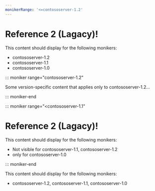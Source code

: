 ```yaml
---
monikerRange: '<=contososerver-1.2'
---
```

# Reference 2 (Lagacy)!

This content should display for the following monikers:

* contososerver-1.2
* contososerver-1.1
* contososerver-1.0

::: moniker range="contososerver-1.2"

Some version-specific content that applies only to contososerver-1.2...

::: moniker-end

::: moniker range="<contososerver-1.1"

# Reference 2 (Lagacy)!

This content should display for the following monikers:

* Not visible for contososerver-1.1, contososerver-1.2
* only for contososerver-1.0

::: moniker-end

This content should display for the following monikers:

* contososerver-1.2,  contososerver-1.1,  contososerver-1.0
